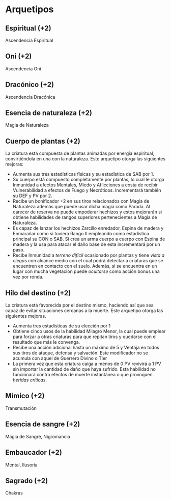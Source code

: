 # Arquetipos

## Espiritual (+2)

Ascendencia Espiritual

## Oni (+2)

Ascendencia Oni

## Dracónico (+2)

Ascendencia Dracónica

## Esencia de naturaleza (+2)

Magia de Naturaleza

## Cuerpo de plantas (+2)

La criatura está compuesta de plantas animadas por energía espiritual, convirtiéndola en una con la naturaleza. Este arquetipo otorga las siguientes mejoras:

- Aumenta sus tres estadísticas físicas y su estadística de SAB por 1.
- Su cuerpo está compuesto completamente por plantas, lo cual le otorga Inmunidad a efectos Mentales, Miedo y Aflicciones a costa de recibir Vulnerabilidad a efectos de Fuego y Necróticos. Incrementará también su DEF y PV por 2.
- Recibe un bonificador +2 en sus tiros relacionados con Magia de Naturaleza además que puede usar dicha magia como Parada. Al carecer de reserva no puede empoderar hechizos y estos mejorarán si obtiene habilidades de rangos superiores pertenecientes a Magia de Naturaleza.
- Es capaz de lanzar los hechizos Zarcillo enredador, Espina de madera y Enmarañar como si tuviera Rango II empleando como estadística principal su CON o SAB. Si crea un arma cuerpo a cuerpo con Espina de madera y la usa para atacar el daño base de esta incrementará por un paso.
- Recibe Inmunidad a *terreno difícil* ocasionado por plantas y tiene *vista a ciegas* con alcance medio con el cual podrá detectar a criaturas que se encuentren en contacto con el suelo. Además, si se encuentra en un lugar con mucha vegetación puede *ocultarse* como acción bonus una vez por ronda.

## Hilo del destino (+2)

La criatura está favorecida por el destino mismo, haciendo así que sea capaz de evitar situaciones cercanas a la muerte. Este arquetipo otorga las siguientes mejoras.

- Aumenta tres estadísticas de su elección por 1
- Obtiene cinco usos de la habilidad Milagro Menor, la cual puede emplear para forzar a otras criaturas para que repitan tiros y quedarse con el resultado que más le convenga.
- Recibe una acción adicional hasta un máximo de 5 y Ventaja en todos sus tiros de ataque, defensa y salvación. Este modificador no se acumula con aquel de Guerrero Divino o Tier
- La primera vez que esta criatura caiga a menos de 0 PV revivirá a 1 PV sin importar la cantidad de daño que haya sufrido. Esta habilidad no funcionará contra efectos de muerte instantánea o que provoquen *heridas críticas*.

## Mímico (+2)

Transmutación

## Esencia de sangre (+2)

Magia de Sangre, Nigromancia

## Embaucador (+2)

Mental, Ilusoria

## Sagrado (+2)

Chakras
